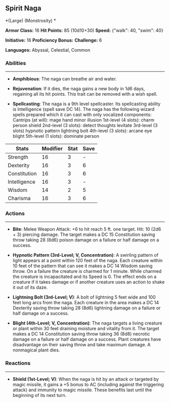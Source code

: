 ## Spirit Naga
*(Large) (Monstrosity) *

**Armor Class:** 16
**Hit Points:** 85 (10d10+30)
**Speed:** {"walk": 40, "swim": 40}

**Initiative:** 16
**Proficiency Bonus:**
**Challenge:** 6

**Languages:** Abyssal, Celestial, Common

### Abilities
 --- 
- **Amphibious**: The naga can breathe air and water.

- **Rejuvenation**: If it dies, the naga gains a new body in 1d6 days, regaining all its hit points. This trait can be removed with a wish spell.

- **Spellcasting**: The naga is a 9th level spellcaster. Its spellcasting ability is Intelligence (spell save DC 14). The naga has the following wizard spells prepared
 which it can cast with only vocalized components:
 Cantrips (at will): mage hand
 minor illusion
 1st-level (4 slots): charm person
 shield
 2nd-level (3 slots): detect thoughts
 levitate
 3rd-level (3 slots) hypnotic pattern
 lightning bolt
 4th-level (3 slots): arcane eye
 blight
 5th-level (1 slots): dominate person



| Stats | Modifier | Stat | Save
| ---- | ---- | ---- | ---- |
| Strength | 16 | 3 | - |
| Dexterity | 16 | 3 | 6 |
| Constitution | 16 | 3 | 6 |
| Intelligence | 16 | 3 | - |
| Wisdom | 14 | 2 | 5 |
| Charisma | 16 | 3 | 6 |

### Actions
 --- 
- **Bite**: Melee Weapon Attack: +6 to hit  reach 5 ft.  one target. Hit: 10 (2d6 + 3) piercing damage. The target makes a DC 15 Constitution saving throw  taking 28 (8d6) poison damage on a failure or half damage on a success.

- **Hypnotic Pattern (3rd-Level; V, Concentration)**: A swirling pattern of light appears at a point within 120 feet of the naga. Each creature within 10 feet of the pattern that can see it makes a DC 14 Wisdom saving throw. On a failure  the creature is charmed for 1 minute. While charmed  the creature is incapacitated and its Speed is 0. The effect ends on a creature if it takes damage or if another creature uses an action to shake it out of its daze.

- **Lightning Bolt (3rd-Level; V)**: A bolt of lightning 5 feet wide and 100 feet long arcs from the naga. Each creature in the area makes a DC 14 Dexterity saving throw  taking 28 (8d6) lightning damage on a failure or half damage on a success.

- **Blight (4th-Level; V, Concentration)**: The naga targets a living creature or plant within 30 feet  draining moisture and vitality from it. The target makes a DC 14 Constitution saving throw  taking 36 (8d8) necrotic damage on a failure or half damage on a success. Plant creatures have disadvantage on their saving throw and take maximum damage. A nonmagical plant dies.

### Reactions
 --- 
- **Shield (1st-Level; V)**: When the naga is hit by an attack or targeted by magic missile, it gains a +5 bonus to AC (including against the triggering attack) and immunity to magic missile. These benefits last until the beginning of its next turn.

